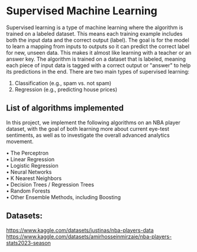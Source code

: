 # Supervised Machine Learning

Supervised learning is a type of machine learning where the algorithm is trained on a labeled dataset. This means each training example includes both the input data and the correct output (label). The goal is for the model to learn a mapping from inputs to outputs so it can predict the correct label for new, unseen data. This makes it almost like learning with a teacher or an answer key. The algorithm is trained on a dataset that is labeled, meaning each piece of input data is tagged with a correct output or "answer" to help its predictions in the end. There are two main types of supervised learning:  

1. Classification (e.g., spam vs. not spam)  
2. Regression (e.g., predicting house prices)

## List of algorithms implemented
In this project, we implement the following algorithms on an NBA player dataset, with the goal of both learning more about current eye-test sentiments, as well as to investigate the overall advanced analytics movement.

• The Perceptron  
• Linear Regression  
• Logistic Regression  
• Neural Networks  
• K Nearest Neighbors  
• Decision Trees / Regression Trees  
• Random Forests  
• Other Ensemble Methods, including Boosting  

## Datasets:
https://www.kaggle.com/datasets/justinas/nba-players-data  
https://www.kaggle.com/datasets/amirhosseinmirzaie/nba-players-stats2023-season  
